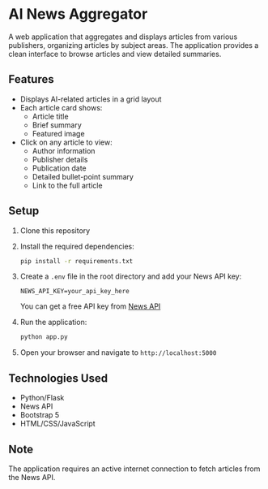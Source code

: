 # AI News Aggregator

A web application that aggregates and displays articles from various publishers, organizing articles by subject areas. The application provides a clean interface to browse articles and view detailed summaries.

## Features

- Displays AI-related articles in a grid layout
- Each article card shows:
  - Article title
  - Brief summary
  - Featured image
- Click on any article to view:
  - Author information
  - Publisher details
  - Publication date
  - Detailed bullet-point summary
  - Link to the full article

## Setup

1. Clone this repository
2. Install the required dependencies:
   ```bash
   pip install -r requirements.txt
   ```
3. Create a `.env` file in the root directory and add your News API key:
   ```
   NEWS_API_KEY=your_api_key_here
   ```
   You can get a free API key from [News API](https://newsapi.org/)

4. Run the application:
   ```bash
   python app.py
   ```
5. Open your browser and navigate to `http://localhost:5000`

## Technologies Used

- Python/Flask
- News API
- Bootstrap 5
- HTML/CSS/JavaScript

## Note

The application requires an active internet connection to fetch articles from the News API. 
